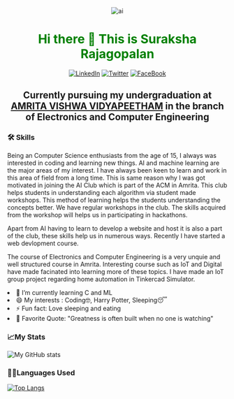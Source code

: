 <div align="center">
  <img src="https://imgs.search.brave.com/6t2-u_cXXPaUhxdosN-itUgiXUDvVArBCDONIYcz228/rs:fit:1200:590:1/g:ce/aHR0cHM6Ly9pbnRl/cnNvZy5jb20vd3At/Y29udGVudC91cGxv/YWRzLzIwMTkvMTIv/dWtyYWluaWFuLWFp/LWRldmVsb3BtZW50/LmpwZw"  alt="ai">
  </div>
  <div align="center">
  <h1 style='color: green; text-align: center;'> Hi there 👋 This is Suraksha Rajagopalan </h1>
  <a href="https://www.linkedin.com/in/suraksha-rajagopalan-9769891b7/"><img alt="LinkedIn" src="https://img.shields.io/badge/linkedin-%230077B5.svg?style=for-the-badge&logo=linkedin&logoColor=white"></a>
  <a href="https://twitter.com/R_Suraksha"><img alt="Twitter" src="https://img.shields.io/badge/Twitter-1DA1F2?style=for-the-badge&logo=twitter&logoColor=white"></a>
  <a href="https://www.facebook.com/suraksha.r.56"><img alt="FaceBook" src="https://img.shields.io/badge/Facebook-1877F2?style=for-the-badge&logo=facebook&logoColor=white"></a>
  
</div>
  
<div align="center">
<h2>Currently pursuing my undergraduation at <a href="https://amrita.edu/campus/amritapuri/" target="_main">AMRITA VISHWA VIDYAPEETHAM</a> in the branch of Electronics and Computer Engineering </h2>
</div>
<div>
  <h3>🛠️ Skills</h3>
<p> Being an Computer Science enthusiasts from the age of 15, I always was interested in coding and learning new things. AI and machine learning are the major areas of my interest. I have always been keen to learn and work in this area of field from a long time. This is same reason why I was got motivated in joining the AI Club which is part of the ACM in Amrita. This club helps students in understanding each algorithm via student made workshops. This method of learning helps the students understanding the concepts better. We have regular workshops in the club. The skills acquired from the workshop will helps us in participating in hackathons.</p>
  <p> Apart from AI having to learn to develop a website and host it is also a part of the club, these skills help us in numerous ways. Recently I have started a web devlopment course. </p>
  <p>The course of Electronics and Computer Engineering is a very unquie and well structured course in Amrita. Interesting course such as IoT and Digital have made facinated into learning more of these topics. I have made an IoT group project regarding home automation in Tinkercad Simulator.</p>
  
  </div>
  <li>🌱 I’m currently learning C and ML</li>
<li>😄 My interests : Coding🤓, Harry Potter, Sleeping😴</li>
<li>⚡ Fun fact: Love sleeping and eating </li>
<li>💬 Favorite Quote: "Greatness is often built when no one is watching"</li>

<h3>📈My Stats</h3>


![My GitHub stats](https://github-readme-stats.vercel.app/api?username=Suraksha-Rajagopalan&show_icons=true&theme=radical)


<h3>👨‍💻Languages Used</h3>

[![Top Langs](https://github-readme-stats.vercel.app/api/top-langs/?username=Suraksha-Rajagopalan&layout=compact)](https://github.com/anuraghazra/github-readme-stats)

